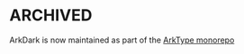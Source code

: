  # ARCHIVED

ArkDark is now maintained as part of the [ArkType monorepo](https://github.com/arktypeio/arktype)
